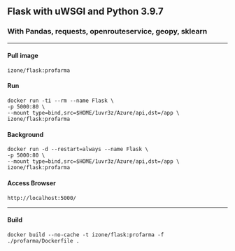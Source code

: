 ## Flask with uWSGI and Python 3.9.7
### With Pandas, requests, openrouteservice, geopy, sklearn
-----

#### Pull image
```
izone/flask:profarma
```

#### Run
```
docker run -ti --rm --name Flask \
-p 5000:80 \
--mount type=bind,src=$HOME/1uvr3z/Azure/api,dst=/app \
izone/flask:profarma
```
#### Background
```
docker run -d --restart=always --name Flask \
-p 5000:80 \
--mount type=bind,src=$HOME/1uvr3z/Azure/api,dst=/app \
izone/flask:profarma
```

#### Access Browser
```
http://localhost:5000/
```

-----
#### Build
```
docker build --no-cache -t izone/flask:profarma -f ./profarma/Dockerfile .

```


